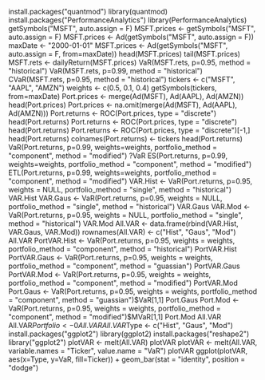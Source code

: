 install.packages("quantmod")
library(quantmod)
install.packages("PerformanceAnalytics")
library(PerformanceAnalytics)
getSymbols("MSFT", auto.assign = F)
MSFT.prices <- getSymbols("MSFT", auto.assign = F)
MSFT.prices <- Ad(getSymbols("MSFT", auto.assign = F))
maxDate <- "2000-01-01"
MSFT.prices <- Ad(getSymbols("MSFT", auto.assign = F, from=maxDate))
head(MSFT.prices)
tail(MSFT.prices)
MSFT.rets <- dailyReturn(MSFT.prices)
VaR(MSFT.rets, p=0.95, method = "historical")
VaR(MSFT.rets, p=0.99, method = "historical")
CVaR(MSFT.rets, p=0.95, method = "historical")
tickers <- c("MSFT", "AAPL", "AMZN")
weights <- c(0.5, 0.1, 0.4)
getSymbols(tickers, from=maxDate)
Port.prices <- merge(Ad(MSFT), Ad(AAPL), Ad(AMZN))
head(Port.prices)
Port.prices <- na.omit(merge(Ad(MSFT), Ad(AAPL), Ad(AMZN)))
Port.returns <- ROC(Port.prices, type = "discrete")
head(Port.returns)
Port.returns <- ROC(Port.prices, type = "discrete")
head(Port.returns)
Port.returns <- ROC(Port.prices, type = "discrete")[-1,]
head(Port.returns)
colnames(Port.returns) <- tickers
head(Port.returns)
VaR(Port.returns, p=0.99, weights=weights, portfolio_method = "component", method = "modified")
?VaR
ES(Port.returns, p=0.99, weights=weights, portfolio_method = "component", method = "modified")
ETL(Port.returns, p=0.99, weights=weights, portfolio_method = "component", method = "modified")
VAR.Hist <- VaR(Port.returns, p=0.95, weights = NULL, portfolio_method = "single", method = "historical")
VAR.Hist
VAR.Gaus <- VaR(Port.returns, p=0.95, weights = NULL, portfolio_method = "single", method = "historical")
VAR.Gaus
VAR.Mod <- VaR(Port.returns, p=0.95, weights = NULL, portfolio_method = "single", method = "historical")
VAR.Mod
All.VAR <- data.frame(rbind(VAR.Hist, VAR.Gaus, VAR.Mod))
rownames(All.VAR) <- c("Hist", "Gaus", "Mod")
All.VAR
PortVAR.Hist <- VaR(Port.returns, p=0.95, weights = weights, portfolio_method = "component", method = "historical")
PortVAR.Hist
PortVAR.Gaus <- VaR(Port.returns, p=0.95, weights = weights, portfolio_method = "component", method = "guassian")
PortVAR.Gaus
PortVAR.Mod <- VaR(Port.returns, p=0.95, weights = weights, portfolio_method = "component", method = "modified")
PortVAR.Mod
Port.Gaus <- VaR(Port.returns, p=0.95, weights = weights, portfolio_method = "component", method = "guassian")$VaR[1,1]
Port.Gaus
Port.Mod <- VaR(Port.returns, p=0.95, weights = weights, portfolio_method = "component", method = "modified")$MVaR[1,1]
Port.Mod
All.VAR
All.VAR$Portfolio <- 0
All.VAR
All.VAR$Type <- c("Hist", "Gaus", "Mod")
install.packages("ggplot2")
library(ggplot2)
install.packages("reshape2")
library("ggplot2")
plotVAR <- melt(All.VAR)
plotVAR
plotVAR <- melt(All.VAR, variable.names = "Ticker", value.name = "VaR")
plotVAR
ggplot(plotVAR, aes(x=Type, y=VaR, fill=Ticker)) + geom_bar(stat = "identity", position = "dodge")

